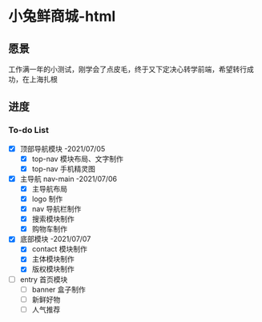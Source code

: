 # 小兔鲜商城-html

## 愿景

工作满一年的小测试，刚学会了点皮毛，终于又下定决心转学前端，希望转行成功，在上海扎根

## 进度

### To-do List

-   [x] 顶部导航模块 -2021/07/05
    -   [x] top-nav 模块布局、文字制作
    -   [x] top-nav 手机精灵图
-   [x] 主导航 nav-main -2021/07/06
    -   [x] 主导航布局
    -   [x] logo 制作
    -   [x] nav 导航栏制作
    -   [x] 搜索模块制作
    -   [x] 购物车制作
-   [x] 底部模块 -2021/07/07
    -   [x] contact 模块制作
    -   [x] 主体模块制作
    -   [x] 版权模块制作
-   [ ] entry 首页模块
    -   [ ] banner 盒子制作
    -   [ ] 新鲜好物
    -   [ ] 人气推荐
